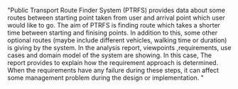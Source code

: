 "Public Transport Route Finder System (PTRFS) provides data about some routes between starting point taken from user and arrival point which user would like to go. 
The aim of PTRFS is finding route which takes a shorter time between starting and finising points. In addition to this, some other optional routes (maybe include different vehicles, walking time or duration) is giving by the system. 
In the analysis report, viewpoints ,requirements, use cases and domain model of the system are showing. In this case, The report provides to explain how the requirement approach is determined.
 When the requirements have any failure during these steps, it can affect some management problem during the design or implementation.
" 
